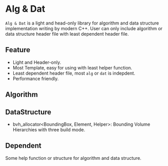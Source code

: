 # Alg & Dat

`Alg & Dat` is a light and head-only library for algorithm and data structure implementation writing by modern C++. User can only include algorithm or data structure header file with least dependent header file.

## Feature

- Light and Header-only.
- Most Template, easy for using with least helper function.
- Least dependent header file, most `alg` or `dat` is indepdent.
- Performance friendly.

## Algorithm

## DataStructure

- bvh_allocator<BoundingBox, Element, Helper>: Bounding Volume Hierarchies with three build mode.

## Dependent

Some help function or structure for algorithm and data structure.
